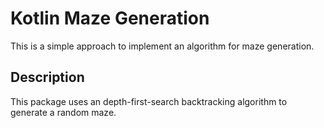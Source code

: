 # Kotlin Maze Generation

This is a simple approach to implement an algorithm for maze generation.

## Description

This package uses an depth-first-search backtracking algorithm to generate a random maze.